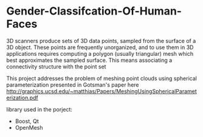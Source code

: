 Gender-Classifcation-Of-Human-Faces
===================================
3D scanners produce sets of 3D data points, sampled  from  the  surface  of  a  3D  object.  These  points are  frequently  unorganized,  and  to  use  them  in  3D  applications  requires  computing  a  polygon  (usually  triangular) mesh  which  best  approximates  the  sampled  surface.  This means associating a connectivity structure with the point set

This project addresses the problem of meshing point clouds using spherical parameterization presented in Gotsman's paper here http://graphics.ucsd.edu/~matthias/Papers/MeshingUsingSphericalParameterization.pdf 

library used in the porject:
- Boost, Qt
- OpenMesh

